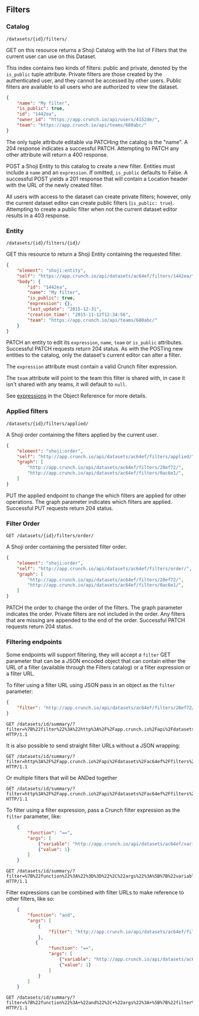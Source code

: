 ## Filters

### Catalog

`/datasets/{id}/filters/`

GET on this resource returns a Shoji Catalog with the list of Filters that the
current user can use on this Dataset.

This index contains two kinds of filters: public and private, denoted by the `is_public` tuple attribute. Private filters are those created by the authenticated user, and they cannot be accessed by other users. Public filters are available to all users who are authorized to view the dataset.

```json
{
    "name": "My filter",
    "is_public": true,
    "id": "1442ea",
    "owner_id": "https://app.crunch.io/api/users/4152de/",
    "team": "https://app.crunch.io/api/teams/680abc/"
}
```

The only tuple attribute editable via PATCHing the catalog is the "name". A 204 response indicates a successful PATCH. Attempting to PATCH any other attribute will
return a 400 response.

POST a Shoji Entity to this catalog to create a new filter. Entities must include a `name` and an
`expression`. If omitted, `is_public` defaults to False. A successful POST yields a 201 response
that will contain a Location header with the URL of the newly created filter.

All users with access to the dataset can create private filters; however, only the current dataset editor can create public filters (`is_public: true`). Attempting to create a public filter when not the current dataset editor results in a 403 response.

### Entity

`/datasets/{id}/filters/{id}/`

GET this resource to return a Shoji Entity containing the requested filter.

```json
{
    "element": "shoji:entity",
    "self": "https://app.crunch.io/api/datasets/ac64ef/filters/1442ea/",
    "body": {
        "id": "1442ea",
        "name": "My filter",
        "is_public": true,
        "expression": {},
        "last_update": "2015-12-31",
        "creation_time": "2015-11-12T12:34:56",
        "team": "https://app.crunch.io/api/teams/680abc/"
    }
}
```

PATCH an entity to edit its `expression`, `name`, `team` or `is_public` attributes. 
Successful PATCH requests return 204 status. As with the POSTing new entities to the catalog, only the dataset's current editor can alter a filter.

The `expression` attribute must contain a valid Crunch filter expression.

The `team` attribute will point to the team this filter is shared with, in case
it isn't shared with any teams, it will default to `null`.

<!-- Discuss valid crunch filter expressions -->

See [expressions](#expressions) in the Object Reference for more details.

### Applied filters

`/datasets/{id}/filters/applied/`

A Shoji order containing the filters applied by the current user.

```json
{
    "element": "shoji:order",
    "self": "http://app.crunch.io/api/datasets/ac64ef/filters/applied/",
    "graph": [
        "http://app.crunch.io/api/datasets/ac64ef/filters/28ef72/",
        "http://app.crunch.io/api/datasets/ac64ef/filters/0ac6e1/",
    ]
}
```
PUT the applied endpoint to change the which filters are applied for other operations.
The graph parameter indicates which filters are applied.  Successful PUT requests return 204 status.

### Filter Order

```GET /datasets/{id}/filters/order/```

A Shoji order containing the persisted filter order.

```json
{
    "element": "shoji:order",
    "self": "http://app.crunch.io/api/datasets/ac64ef/filters/order/",
    "graph": [
        "http://app.crunch.io/api/datasets/ac64ef/filters/28ef72/",
        "http://app.crunch.io/api/datasets/ac64ef/filters/0ac6e1/",
    ]
}
```

PATCH the order to change the order of the filters.  The graph parameter indicates the order.  Private filters
are not included in the order.  Any filters that are missing are appended to the end of the order. Successful
PATCH requests return 204 status.

### Filtering endpoints

Some endpoints will support filtering, they will accept a `filter` GET parameter
that can be a JSON encoded object that can contain either the URL of a filter
(available through the Filters catalog) or a filter expression or a filter URL.

To filter using a filter URL using JSON pass in an object as the `filter`
parameter:

```json
{
    "filter": "http://app.crunch.io/api/datasets/ac64ef/filters/28ef72/"
}
```

```http
GET /datasets/id/summary/?filter=%7B%22filter%22%3A%22http%3A%2F%2Fapp.crunch.io%2Fapi%2Fdatasets%2Fac64ef%2Ffilters%2F28ef72%2F%22%7D HTTP/1.1
```

It is also possible to send straight filter URLs without a JSON wrapping:


```http
GET /datasets/id/summary/?filter=http%3A%2F%2Fapp.crunch.io%2Fapi%2Fdatasets%2Fac64ef%2Ffilters%2F28ef72%2F HTTP/1.1
```

Or multiple filters that will be ANDed together

```http
GET /datasets/id/summary/?filter=http%3A%2F%2Fapp.crunch.io%2Fapi%2Fdatasets%2Fac64ef%2Ffilters%2F28ef72%2F&filter=http%3A%2F%2Fapp.crunch.io%2Fapi%2Fdatasets%2Fac64ef%2Ffilters%2F28ef72%2F HTTP/1.1
```


To filter using a filter expression, pass a Crunch filter expression as the
`filter` parameter, like:

```json
    {
        "function": "==",
        "args": [
            {"variable": "http://app.crunch.io/api/datasets/ac64ef/variables/aae3c2/"},
            {"value": 1}
        ]
    }
```

```http
GET /datasets/id/summary/?filter=%7B%22function%22%3A%22%3D%3D%22%2C%22args%22%3A%5B%7B%22variable%22%3A%22http%3A%2F%2Fapp.crunch.io%2Fapi%2Fdatasets%2Fac64ef%2Fvariables%2Faae3c2%2F%22%7D%2C%7B%22value%22%3A1%7D%5D%7D HTTP/1.1
```

Filter expressions can be combined with filter URLs to make reference to other filters, like so:


```json
    {
        "function": "and",
        "args": [
            {
                "filter": "http://app.crunch.io/api/datasets/ac64ef/filters/28ef72/"
            },
           {
                "function": "==",
                "args": [
                    {"variable": "http://app.crunch.io/api/datasets/ac64ef/variables/aae3c2/"},
                    {"value": 1}
                ]
            }
        ]
    }    
```

```http
GET /datasets/id/summary/?filter=%7B%22function%22%3A+%22and%22%2C+%22args%22%3A+%5B%7B%22filter%22%3A+%22http%3A%2F%2Fapp.crunch.io%2Fapi%2Fdatasets%2Fac64ef%2Ffilters%2F28ef72%2F%22%7D%2C+%7B%22function%22%3A+%22%3D%3D%22%2C+%22args%22%3A+%5B%7B%22variable%22%3A+%22http%3A%2F%2Fapp.crunch.io%2Fapi%2Fdatasets%2Fac64ef%2Fvariables%2Faae3c2%2F%22%7D%2C+%7B%22value%22%3A+1%7D%5D%7D%5D%7D HTTP/1.1
```
